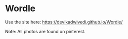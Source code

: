 # Wordle

Use the site here: https://devikadwivedi.github.io/Wordle/

Note: All photos are found on pinterest.
